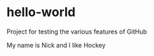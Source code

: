 # hello-world
Project for testing the various features of GitHub

My name is Nick and I like Hockey 
